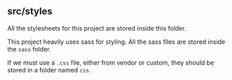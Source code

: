 ## src/styles

All the stylesheets for this project are stored inside this folder.

This project heavily uses sass for styling. All the sass files are stored inside the `sass` folder.

If we must use a `.css` file, either from vendor or custom, they should be stored in a folder named `css`.
